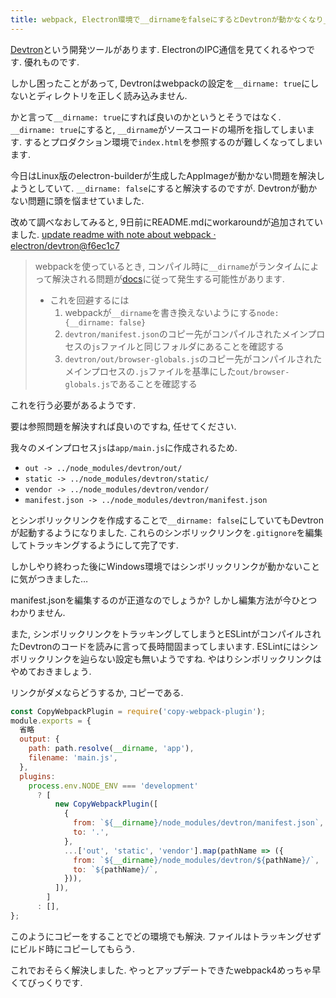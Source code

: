 ```yaml
---
title: webpack, Electron環境で__dirnameをfalseにするとDevtronが動かなくなり__dirnameをtrueにするとプロダクションでパスが参照できない問題を解決しました
---
```


[Devtron](https://github.com/electron/devtron)という開発ツールがあります.
ElectronのIPC通信を見てくれるやつです.
優れものです.

しかし困ったことがあって,
Devtronはwebpackの設定を`__dirname: true`にしないとディレクトリを正しく読み込みません.

かと言って`__dirname: true`にすれば良いのかというとそうではなく.
`__dirname: true`にすると,
`__dirname`がソースコードの場所を指してしまいます.
するとプロダクション環境で`index.html`を参照するのが難しくなってしまいます.

今日はLinux版のelectron-builderが生成したAppImageが動かない問題を解決しようとしていて.
`__dirname: false`にすると解決するのですが.
Devtronが動かない問題に頭を悩ませていました.

改めて調べなおしてみると,
9日前にREADME.mdにworkaroundが追加されていました.
[update readme with note about webpack · electron/devtron@f6ec1c7](https://github.com/electron/devtron/commit/f6ec1c7b85769f933de3982d680b9ff3bcec55d7)

> webpackを使っているとき, コンパイル時に`__dirname`がランタイムによって解決される問題が[docs](https://webpack.js.org/configuration/node/#node-__dirname)に従って発生する可能性があります.
>
> - これを回避するには
>     1. webpackが`__dirname`を書き換えないようにする`node: {__dirname: false}`
>     2. `devtron/manifest.json`のコピー先がコンパイルされたメインプロセスの`js`ファイルと同じフォルダにあることを確認する
>     3. `devtron/out/browser-globals.js`のコピー先がコンパイルされたメインプロセスの`.js`ファイルを基準にした`out/browser-globals.js`であることを確認する

これを行う必要があるようです.

要は参照問題を解決すれば良いのですね,
任せてください.

我々のメインプロセス`js`は`app/main.js`に作成されるため.

* `out -> ../node_modules/devtron/out/`
* `static -> ../node_modules/devtron/static/`
* `vendor -> ../node_modules/devtron/vendor/`
* `manifest.json -> ../node_modules/devtron/manifest.json`

とシンボリックリンクを作成することで`__dirname: false`にしていてもDevtronが起動するようになりました.
これらのシンボリックリンクを`.gitignore`を編集してトラッキングするようにして完了です.

しかしやり終わった後にWindows環境ではシンボリックリンクが動かないことに気がつきました…

manifest.jsonを編集するのが正道なのでしょうか?
しかし編集方法が今ひとつわかりません.

また,
シンボリックリンクをトラッキングしてしまうとESLintがコンパイルされたDevtronのコードを読みに言って長時間固まってしまいます.
ESLintにはシンボリックリンクを辿らない設定も無いようですね.
やはりシンボリックリンクはやめておきましょう.

リンクがダメならどうするか,
コピーである.

~~~js
const CopyWebpackPlugin = require('copy-webpack-plugin');
module.exports = {
  省略
  output: {
    path: path.resolve(__dirname, 'app'),
    filename: 'main.js',
  },
  plugins:
    process.env.NODE_ENV === 'development'
      ? [
          new CopyWebpackPlugin([
            {
              from: `${__dirname}/node_modules/devtron/manifest.json`,
              to: '.',
            },
            ...['out', 'static', 'vendor'].map(pathName => ({
              from: `${__dirname}/node_modules/devtron/${pathName}/`,
              to: `${pathName}/`,
            })),
          ]),
        ]
      : [],
};
~~~

このようにコピーをすることでどの環境でも解決.
ファイルはトラッキングせずにビルド時にコピーしてもらう.

これでおそらく解決しました.
やっとアップデートできたwebpack4めっちゃ早くてびっくりです.
